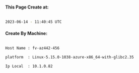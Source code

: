 
   
#### This Page Create at:

```bash

2023-06-14 - 11:40:45 UTC

```

#### Create By Machine:

```bash

Host Name : fv-az442-456

platform  : Linux-5.15.0-1038-azure-x86_64-with-glibc2.35

Ip Local  : 10.1.0.82

```

